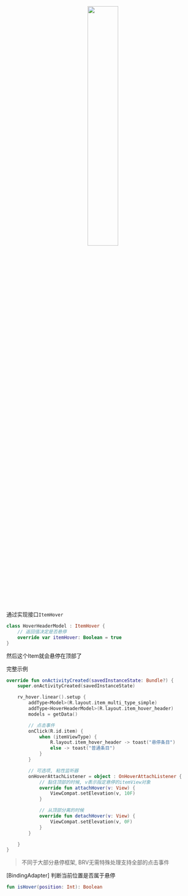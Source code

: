 <p align="center"><img src="https://i.imgur.com/Mt0m2Sy.gif" width="40%"/></p>

通过实现接口`ItemHover`

```kotlin
class HoverHeaderModel : ItemHover {
    // 返回值决定是否悬停
    override var itemHover: Boolean = true
}
```

然后这个Item就会悬停在顶部了



完整示例

```kotlin
override fun onActivityCreated(savedInstanceState: Bundle?) {
    super.onActivityCreated(savedInstanceState)

    rv_hover.linear().setup {
        addType<Model>(R.layout.item_multi_type_simple)
        addType<HoverHeaderModel>(R.layout.item_hover_header)
        models = getData()

        // 点击事件
        onClick(R.id.item) {
            when (itemViewType) {
                R.layout.item_hover_header -> toast("悬停条目")
                else -> toast("普通条目")
            }
        }

        // 可选项, 粘性监听器
        onHoverAttachListener = object : OnHoverAttachListener {
            // 黏住顶部的时候, v表示指定悬停的itemView对象
            override fun attachHover(v: View) {
                ViewCompat.setElevation(v, 10F)
            }

            // 从顶部分离的时候
            override fun detachHover(v: View) {
                ViewCompat.setElevation(v, 0F)
            }
        }

    }
}
```

> 不同于大部分悬停框架, BRV无需特殊处理支持全部的点击事件

[BindingAdapter] 判断当前位置是否属于悬停

```kotlin
fun isHover(position: Int): Boolean
```

